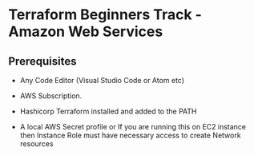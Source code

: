 # Terraform Beginners Track - Amazon Web Services

## Prerequisites

- Any Code Editor (Visual Studio Code or Atom etc) 
- AWS Subscription. 

- Hashicorp Terraform installed and added to the PATH
- A local AWS Secret profile or If you are running this on EC2 instance then Instance Role must have necessary access to create Network resources